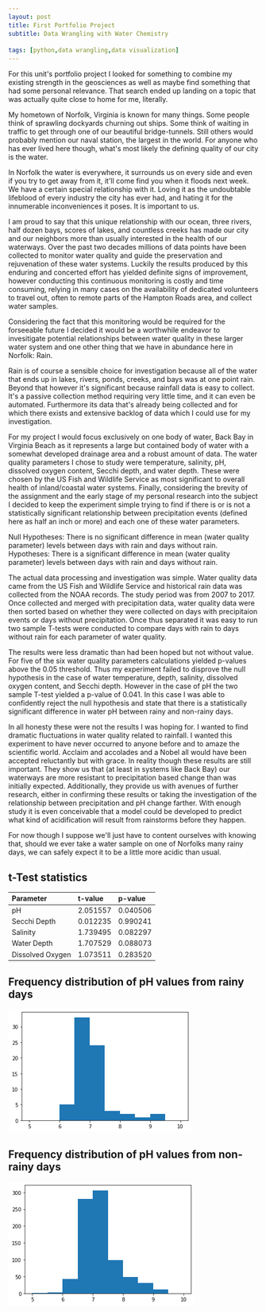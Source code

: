```yaml
---
layout: post
title: First Portfolio Project
subtitle: Data Wrangling with Water Chemistry

tags: [python,data wrangling,data visualization]
---
```

For this unit's portfolio project I looked for something to combine my existing strength in the geosciences as well as maybe find something that had some personal relevance. That search ended up landing on a topic that was actually quite close to home for me, literally.

My hometown of Norfolk, Virginia is known for many things. Some people think of sprawling dockyards churning out ships. Some think of waiting in traffic to get through one of our beautiful bridge-tunnels. Still others would probably mention our naval station, the largest in the world. For anyone who has ever lived here though, what's most likely the defining quality of our city is the water.

In Norfolk the water is everywhere, it surrounds us on every side and even if you try to get away from it, it'll come find you when it floods next week. We have a certain special relationship with it. Loving it as the undoubtable lifeblood of every industry the city has ever had, and hating it for the innumerable inconveniences it poses. It is important to us.

I am proud to say that this unique relationship with our ocean, three rivers, half dozen bays, scores of lakes, and countless creeks has made our city and our neighbors more than usually interested in the health of our waterways. Over the past two decades millions of data points have been collected to monitor water quality and guide the preservation and rejuvenation of these water systems. Luckily the results produced by this enduring and concerted effort has yielded definite signs of improvement, however conducting this continuous monitoring is costly and time consuming, relying in many cases on the availability of dedicated volunteers to travel out, often to remote parts of the Hampton Roads area, and collect water samples. 

Considering the fact that this monitoring would be required for the forseeable future I decided it would be a worthwhile endeavor to invesitigate potential relationships between water quality in these larger water system and one other thing that we have in abundance here in Norfolk: Rain.

Rain is of course a sensible choice for investigation because all of the water that ends up in lakes, rivers, ponds, creeks, and bays was at one point rain. Beyond that however it's significant because rainfall data is easy to collect. It's a passive collection method requiring very little time, and it can even be automated. Furthermore its data that's already being collected and for which there exists and extensive backlog of data which I could use for my investigation.

For my project I would focus exclusively on one body of water, Back Bay in Virginia Beach as it represents a large but contained body of water with a somewhat developed drainage area and a robust amount of data. The water quality parameters I chose to study were temperature, salinity, pH, dissolved oxygen content, Secchi depth, and water depth. These were chosen by the US Fish and Wildlife Service as most significant to overall health of inland/coastal water systems. Finally, considering the brevity of the assignment and the early stage of my personal research into the subject I decided to keep the experiment simple trying to find if there is or is not a statistically significant relationship between precipitation events (defined here as half an inch or more) and each one of these water parameters.

Null Hypotheses: There is no significant difference in mean (water quality parameter) levels between days with rain and days without rain.
Hypotheses: There is a significant difference in mean (water quality parameter) levels between days with rain and days without rain.

The actual data processing and investigation was simple. Water quality data came from the US Fish and Wildlife Service and historical rain data was collected from the NOAA records. The study period was from 2007 to 2017. Once collected and merged with precipitation data, water quality data were then sorted based on whether they were collected on days with precipitaion events or days without precipitation. Once thus separated it was easy to run two sample T-tests were conducted to compare days with rain to days without rain for each parameter of water quality.

The results were less dramatic than had been hoped but not without value. For five of the six water quality parameters calculations yielded p-values above the 0.05 threshold. Thus my experiment failed to disprove the null hypothesis in the case of water temperature, depth, salinity, dissolved oxygen content, and Secchi depth. However in the case of pH the two sample T-test yielded a p-value of 0.041. In this case I was able to confidently reject the null hypothesis and state that there is a statistically significant difference in water pH between rainy and non-rainy days.

In all honesty these were not the results I was hoping for. I wanted to find dramatic fluctuations in water quality related to rainfall. I wanted this experiment to have never occurred to anyone before and to amaze the scientific world. Acclaim and accolades and a Nobel all would have been accepted reluctantly but with grace. In reality though these results are still important. They show us that (at least in systems like Back Bay) our waterways are more resistant to precipitation based change than was initially expected. Additionally, they provide us with avenues of further research, either in confirming these results or taking the investigation of the relationship between precipitation and pH change farther. With enough study it is even conceivable that a model could be developed to predict what kind of acidification will result from rainstorms before they happen.

For now though I suppose we'll just have to content ourselves with knowing that, should we ever take a water sample on one of Norfolks many rainy days, we can safely expect it to be a little more acidic than usual.

## t-Test statistics
| Parameter | t-value | p-value |
| :------ |:--- | :--- |
| pH | 2.051557 | 0.040506 |
| Secchi Depth | 0.012235 | 0.990241 |
| Salinity | 1.739495 | 0.082297 |
| Water Depth | 1.707529 | 0.088073 |
| Dissolved Oxygen | 1.073511 | 0.283520 |



## Frequency distribution of pH values from rainy days

![rain](https://github.com/smdriggers/smdriggers.github.io/blob/master/assets/img/pH_precip_pos.png)

## Frequency distribution of pH values from non-rainy days

![no_rain](https://github.com/smdriggers/smdriggers.github.io/blob/master/assets/img/pH_precip_neg.png)

